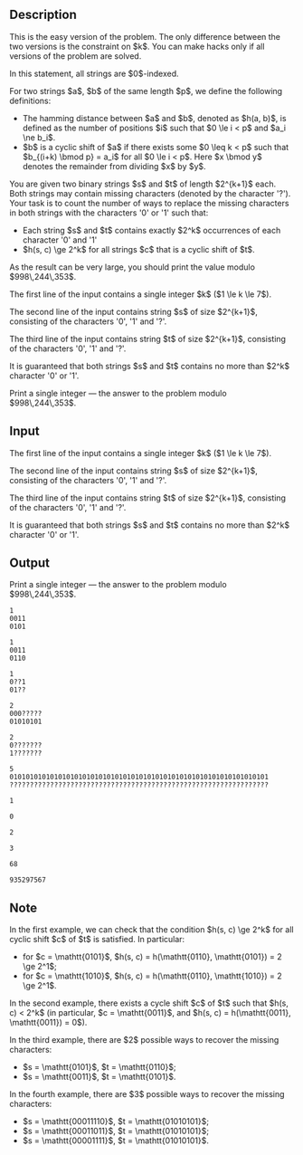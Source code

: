 ## Description

<div><p><span class="tex-font-style-bf">This is the easy version of the problem. The only difference between the two versions is the constraint on $k$. You can make hacks only if all versions of the problem are solved.</span></p><p>In this statement, all strings are $0$-indexed.</p><p>For two strings $a$, $b$ of the same length $p$, we define the following definitions:</p><ul> <li> The hamming distance between $a$ and $b$, denoted as $h(a, b)$, is defined as the number of positions $i$ such that $0 \le i &lt; p$ and $a_i \ne b_i$. </li><li> $b$ is a cyclic shift of $a$ if there exists some $0 \leq k &lt; p$ such that $b_{(i+k) \bmod p} = a_i$ for all $0 \le i &lt; p$. Here $x \bmod y$ denotes the remainder from dividing $x$ by $y$. </li></ul><p>You are given two binary strings $s$ and $t$ of length $2^{k+1}$ each. Both strings may contain missing characters (denoted by the character '<span class="tex-font-style-tt">?</span>'). Your task is to count the number of ways to replace the missing characters in both strings with the characters '<span class="tex-font-style-tt">0</span>' or '<span class="tex-font-style-tt">1</span>' such that: </p><ul> <li> Each string $s$ and $t$ contains exactly $2^k$ occurrences of each character '<span class="tex-font-style-tt">0</span>' and '<span class="tex-font-style-tt">1</span>' </li><li> $h(s, c) \ge 2^k$ for all strings $c$ that is a cyclic shift of $t$. </li></ul><p>As the result can be very large, you should print the value modulo $998\,244\,353$.</p></div><div class="input-specification"><p>The first line of the input contains a single integer $k$ ($1 \le k \le 7$).</p><p>The second line of the input contains string $s$ of size $2^{k+1}$, consisting of the characters '<span class="tex-font-style-tt">0</span>', '<span class="tex-font-style-tt">1</span>' and '<span class="tex-font-style-tt">?</span>'.</p><p>The third line of the input contains string $t$ of size $2^{k+1}$, consisting of the characters '<span class="tex-font-style-tt">0</span>', '<span class="tex-font-style-tt">1</span>' and '<span class="tex-font-style-tt">?</span>'.</p><p>It is guaranteed that both strings $s$ and $t$ contains no more than $2^k$ character '<span class="tex-font-style-tt">0</span>' or '<span class="tex-font-style-tt">1</span>'.</p></div><div class="output-specification"><p>Print a single integer&nbsp;— the answer to the problem modulo $998\,244\,353$.</p></div>

## Input

<p>The first line of the input contains a single integer $k$ ($1 \le k \le 7$).</p><p>The second line of the input contains string $s$ of size $2^{k+1}$, consisting of the characters '<span class="tex-font-style-tt">0</span>', '<span class="tex-font-style-tt">1</span>' and '<span class="tex-font-style-tt">?</span>'.</p><p>The third line of the input contains string $t$ of size $2^{k+1}$, consisting of the characters '<span class="tex-font-style-tt">0</span>', '<span class="tex-font-style-tt">1</span>' and '<span class="tex-font-style-tt">?</span>'.</p><p>It is guaranteed that both strings $s$ and $t$ contains no more than $2^k$ character '<span class="tex-font-style-tt">0</span>' or '<span class="tex-font-style-tt">1</span>'.</p>

## Output

<p>Print a single integer&nbsp;— the answer to the problem modulo $998\,244\,353$.</p>





```input1
1
0011
0101
```




```input2
1
0011
0110
```




```input3
1
0??1
01??
```




```input4
2
000?????
01010101
```




```input5
2
0???????
1???????
```




```input6
5
0101010101010101010101010101010101010101010101010101010101010101
????????????????????????????????????????????????????????????????
```




```output1
1
```




```output2
0
```




```output3
2
```




```output4
3
```




```output5
68
```




```output6
935297567
```



## Note

<p>In the first example, we can check that the condition $h(s, c) \ge 2^k$ for all cyclic shift $c$ of $t$ is satisfied. In particular: </p><ul> <li> for $c = \mathtt{0101}$, $h(s, c) = h(\mathtt{0110}, \mathtt{0101}) = 2 \ge 2^1$; </li><li> for $c = \mathtt{1010}$, $h(s, c) = h(\mathtt{0110}, \mathtt{1010}) = 2 \ge 2^1$. </li></ul><p>In the second example, there exists a cycle shift $c$ of $t$ such that $h(s, c) &lt; 2^k$ (in particular, $c = \mathtt{0011}$, and $h(s, c) = h(\mathtt{0011}, \mathtt{0011}) = 0$).</p><p>In the third example, there are $2$ possible ways to recover the missing characters: </p><ul> <li> $s = \mathtt{0101}$, $t = \mathtt{0110}$; </li><li> $s = \mathtt{0011}$, $t = \mathtt{0101}$. </li></ul><p>In the fourth example, there are $3$ possible ways to recover the missing characters: </p><ul> <li> $s = \mathtt{00011110}$, $t = \mathtt{01010101}$; </li><li> $s = \mathtt{00011011}$, $t = \mathtt{01010101}$; </li><li> $s = \mathtt{00001111}$, $t = \mathtt{01010101}$. </li></ul>
